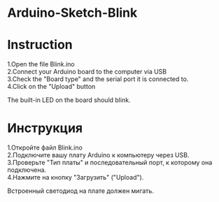 # Arduino-Sketch-Blink

# Instruction
1.Open the file Blink.ino   
2.Connect your Arduino board to the computer via USB   
3.Check the "Board type" and the serial port it is connected to.   
4.Click on the "Upload" button   

The built-in LED on the board should blink.   

# Инструкция
1.Откройте файл Blink.ino   
2.Подключите вашу плату Arduino к компьютеру через USB.   
3.Проверьте "Тип платы" и последовательный порт, к которому она подключена.   
4.Нажмите на кнопку "Загрузить" ("Upload").   

Встроенный светодиод на плате должен мигать.   
